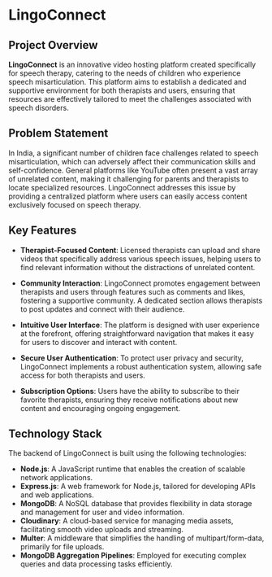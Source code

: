 # LingoConnect

## Project Overview

**LingoConnect** is an innovative video hosting platform created specifically for speech therapy, catering to the needs of children who experience speech misarticulation. This platform aims to establish a dedicated and supportive environment for both therapists and users, ensuring that resources are effectively tailored to meet the challenges associated with speech disorders.

## Problem Statement

In India, a significant number of children face challenges related to speech misarticulation, which can adversely affect their communication skills and self-confidence. General platforms like YouTube often present a vast array of unrelated content, making it challenging for parents and therapists to locate specialized resources. LingoConnect addresses this issue by providing a centralized platform where users can easily access content exclusively focused on speech therapy.

## Key Features

- **Therapist-Focused Content**: Licensed therapists can upload and share videos that specifically address various speech issues, helping users to find relevant information without the distractions of unrelated content.

- **Community Interaction**: LingoConnect promotes engagement between therapists and users through features such as comments and likes, fostering a supportive community. A dedicated section allows therapists to post updates and connect with their audience.

- **Intuitive User Interface**: The platform is designed with user experience at the forefront, offering straightforward navigation that makes it easy for users to discover and interact with content.

- **Secure User Authentication**: To protect user privacy and security, LingoConnect implements a robust authentication system, allowing safe access for both therapists and users.

- **Subscription Options**: Users have the ability to subscribe to their favorite therapists, ensuring they receive notifications about new content and encouraging ongoing engagement.

## Technology Stack

The backend of LingoConnect is built using the following technologies:

- **Node.js**: A JavaScript runtime that enables the creation of scalable network applications.
- **Express.js**: A web framework for Node.js, tailored for developing APIs and web applications.
- **MongoDB**: A NoSQL database that provides flexibility in data storage and management for user and video information.
- **Cloudinary**: A cloud-based service for managing media assets, facilitating smooth video uploads and streaming.
- **Multer**: A middleware that simplifies the handling of multipart/form-data, primarily for file uploads.
- **MongoDB Aggregation Pipelines**: Employed for executing complex queries and data processing tasks efficiently.
